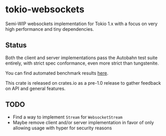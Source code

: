 # tokio-websockets

Semi-WIP websockets implementation for Tokio 1.x with a focus on very high performance and tiny dependencies.

## Status

Both the client and server implementations pass the Autobahn test suite entirely, with strict spec conformance, even more strict than tungstenite.

You can find automated benchmark results [here](https://gelbpunkt.github.io/tokio-websockets/index.html).

This crate is released on crates.io as a pre-1.0 release to gather feedback on API and general features.

## TODO

- Find a way to implement `Stream` for `WebsocketStream`
- Maybe remove client and/or server implementation in favor of only allowing usage with hyper for security reasons
